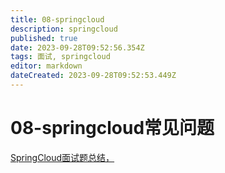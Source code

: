 ```yaml
---
title: 08-springcloud
description: springcloud
published: true
date: 2023-09-28T09:52:56.354Z
tags: 面试, springcloud
editor: markdown
dateCreated: 2023-09-28T09:52:53.449Z
---
```


# 08-springcloud常见问题
[SpringCloud面试题总结，](https://www.bilibili.com/video/BV1Er4y1s79F/?spm_id_from=333.337.search-card.all.click&vd_source=80427d8d349fbb75d43d4f5000a0c454)